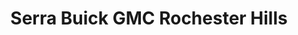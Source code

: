 ---
title: "Serra Buick GMC Rochester Hills"
url: /rochester-hills/serra-buick-gmc-rochester-hills/
shop: car
---